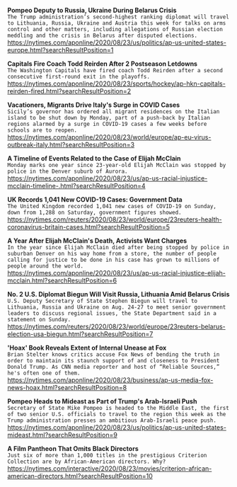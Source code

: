 **Pompeo Deputy to Russia, Ukraine During Belarus Crisis**\
`The Trump administration’s second-highest ranking diplomat will travel to Lithuania, Russia, Ukraine and Austria this week for talks on arms control and other matters, including allegations of Russian election meddling and the crisis in Belarus after disputed elections.`\
https://nytimes.com/aponline/2020/08/23/us/politics/ap-us-united-states-europe.html?searchResultPosition=1

**Capitals Fire Coach Todd Reirden After 2 Postseason Letdowns**\
`The Washington Capitals have fired coach Todd Reirden after a second consecutive first-round exit in the playoffs.`\
https://nytimes.com/aponline/2020/08/23/sports/hockey/ap-hkn-capitals-reirden-fired.html?searchResultPosition=2

**Vacationers, Migrants Drive Italy's Surge in COVID Cases**\
`Sicily’s governor has ordered all migrant residences on the Italian island to be shut down by Monday, part of a push-back by Italian regions alarmed by a surge in COVID-19 cases a few weeks before schools are to reopen.`\
https://nytimes.com/aponline/2020/08/23/world/europe/ap-eu-virus-outbreak-italy.html?searchResultPosition=3

**A Timeline of Events Related to the Case of Elijah McClain**\
`Monday marks one year since 23-year-old Elijah McClain was stopped by police in the Denver suburb of Aurora.`\
https://nytimes.com/aponline/2020/08/23/us/ap-us-racial-injustice-mcclain-timeline-.html?searchResultPosition=4

**UK Records 1,041 New COVID-19 Cases: Government Data**\
`The United Kingdom recorded 1,041 new cases of COVID-19 on Sunday, down from 1,288 on Saturday, government figures showed.`\
https://nytimes.com/reuters/2020/08/23/world/europe/23reuters-health-coronavirus-britain-cases.html?searchResultPosition=5

**A Year After Elijah McClain's Death, Activists Want Charges**\
`In the year since Elijah McClain died after being stopped by police in suburban Denver on his way home from a store, the number of people calling for justice to be done in his case has grown to millions of people around the world. `\
https://nytimes.com/aponline/2020/08/23/us/ap-us-racial-injustice-elijah-mcclain.html?searchResultPosition=6

**No. 2 U.S. Diplomat Biegun Will Visit Russia, Lithuania Amid Belarus Crisis**\
`U.S. Deputy Secretary of State Stephen Biegun will travel to Lithuania, Russia and Ukraine on Aug. 24-27 to meet senior government leaders to discuss regional issues, the State Department said in a statement on Sunday. `\
https://nytimes.com/reuters/2020/08/23/world/europe/23reuters-belarus-election-usa-biegun.html?searchResultPosition=7

**'Hoax' Book Reveals Extent of Internal Unease at Fox**\
`Brian Stelter knows critics accuse Fox News of bending the truth in order to maintain its staunch support of and closeness to President Donald Trump. As CNN media reporter and host of “Reliable Sources,” he's often one of them.`\
https://nytimes.com/aponline/2020/08/23/business/ap-us-media-fox-news-hoax.html?searchResultPosition=8

**Pompeo Heads to Mideast as Part of Trump's Arab-Israeli Push**\
`Secretary of State Mike Pompeo is headed to the Middle East, the first of two senior U.S. officials to travel to the region this week as the Trump administration presses an ambitious Arab-Israeli peace push. `\
https://nytimes.com/aponline/2020/08/23/us/politics/ap-us-united-states-mideast.html?searchResultPosition=9

**A Film Pantheon That Omits Black Directors**\
`Just six of more than 1,000 titles in the prestigious Criterion Collection are by African-American directors. Why?`\
https://nytimes.com/interactive/2020/08/23/movies/criterion-african-american-directors.html?searchResultPosition=10

